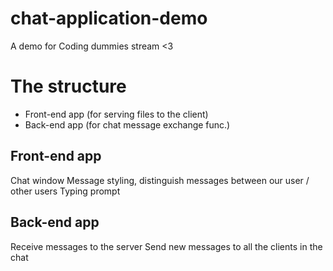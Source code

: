 # chat-application-demo
A demo for Coding dummies stream &lt;3

# The structure

- Front-end app (for serving files to the client)
- Back-end app (for chat message exchange func.)

## Front-end app

Chat window
Message styling, distinguish messages between our user / other users
Typing prompt

## Back-end app

Receive messages to the server
Send new messages to all the clients in the chat